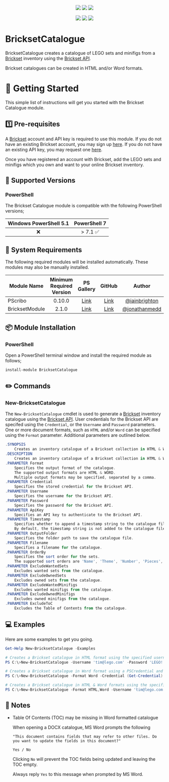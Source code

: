 <p align="center">
    <a href="https://www.powershellgallery.com/packages/BricksetCatalogue/" alt="PowerShell Gallery Version">
        <img src="https://img.shields.io/powershellgallery/v/BricksetCatalogue.svg" /></a>
    <a href="https://www.powershellgallery.com/packages/BricksetCatalogue/" alt="PS Gallery Downloads">
        <img src="https://img.shields.io/powershellgallery/dt/BricksetCatalogue.svg" /></a>
    <a href="https://www.powershellgallery.com/packages/BricksetCatalogue/" alt="PS Platform">
        <img src="https://img.shields.io/powershellgallery/p/BricksetCatalogue.svg" /></a>
</p>
<p align="center">
    <a href="https://github.com/tpcarman/BricksetCatalogue/graphs/commit-activity" alt="GitHub Last Commit">
        <img src="https://img.shields.io/github/last-commit/tpcarman/BricksetCatalogue/master.svg" /></a>
    <a href="https://raw.githubusercontent.com/tpcarman/BricksetCatalogue/master/LICENSE" alt="GitHub License">
        <img src="https://img.shields.io/github/license/tpcarman/BricksetCatalogue.svg" /></a>
    <a href="https://github.com/tpcarman/BricksetCatalogue/graphs/contributors" alt="GitHub Contributors">
        <img src="https://img.shields.io/github/contributors/tpcarman/BricksetCatalogue.svg"/></a>
</p>

# BricksetCatalogue
BricksetCatalogue creates a catalogue of LEGO sets and minifigs from a [Brickset](https://brickset.com/) inventory using the [Brickset API](https://brickset.com/article/52664/api-version-3-documentation).

Brickset catalogues can be created in HTML and/or Word formats.

# :beginner: Getting Started

This simple list of instructions will get you started with the Brickset Catalogue module.
## :one: Pre-requisites
A [Brickset](https://brickset.com/) account and API key is required to use this module. If you do not have an existing Brickset account, you may sign up [here](https://brickset.com/signup). If you do not have an existing API key, you may request one [here](https://brickset.com/tools/webservices/requestkey).

Once you have registered an account with Brickset, add the LEGO sets and minifigs which you own and want to your online Brickset inventory.

## :floppy_disk: Supported Versions
### **PowerShell**
The Brickset Catalogue module is compatible with the following PowerShell versions;

| Windows PowerShell 5.1 | PowerShell 7 |
|:----------------------:|:------------------:|
|   :x:   |  > 7.1 :white_check_mark:|

## :wrench: System Requirements

The following required modules will be installed automatically. These modules may also be manually installed.

| Module Name        | Minimum Required Version |                          PS Gallery                           |                                   GitHub | Author                                    |
|--------------------| :-----: | :------------------------:|:---------------------------------------------------------------------:|:---------------------------------------------------------------------------:|
| PScribo            |          0.10.0           |      [Link](https://www.powershellgallery.com/packages/PScribo)       |         [Link](https://github.com/iainbrighton/PScribo/) | [@iainbrighton](https://twitter.com/iainbrighton)
| BricksetModule            |         2.1.0           |      [Link](https://www.powershellgallery.com/packages/Brickset)       |         [Link](https://github.com/jonathanmedd/BricksetModule/) | [@jonathanmedd](https://twitter.com/jonathanmedd)

## :package: Module Installation

### **PowerShell**
Open a PowerShell terminal window and install the required module as follows;
```powershell
install-module BricksetCatalogue
```

## :pencil2: Commands

### **New-BricksetCatalogue**
The `New-BricksetCatalogue` cmdlet is used to generate a [Brickset](https://brickset.com/) inventory catalogue using the [Brickset API](https://brickset.com/article/52664/api-version-3-documentation). User credentials for the Brickset API are specifed using the `Credential`, or the `Username` and `Password` parameters. One or more document formats, such as `HTML` and/or `Word` can be specified using the `Format` parameter. Additional parameters are outlined below.

```powershell
.SYNOPSIS
    Creates an inventory catalogue of a Brickset collection in HTML & Word formats using the Brickset API.
.DESCRIPTION
    Creates an inventory catalogue of a Brickset collection in HTML & Word formats using the Brickset API - https://brickset.com/article/52664/api-version-3-documentation.
.PARAMETER Format
    Specifies the output format of the catalogue.
    The supported output formats are HTML & WORD.
    Multiple output formats may be specified, separated by a comma.
.PARAMETER Credential
    Specifies the stored credential for the Brickset API.
.PARAMETER Username
    Specifies the username for the Brickset API.
.PARAMETER Password
    Specifies the password for the Brickset API.
.PARAMETER ApiKey
    Specifies an API key to authenticate to the Brickset API.
.PARAMETER Timestamp
    Specifies whether to append a timestamp string to the catalogue filename.
    By default, the timestamp string is not added to the catalogue filename.
.PARAMETER OutputFolder
    Specifies the folder path to save the catalogue file.
.PARAMETER Filename
    Specifies a filename for the catalogue.
.PARAMETER OrderBy
    Specifies the sort order for the sets.
    The supported sort orders are 'Name', 'Theme', 'Number', 'Pieces', 'QtyOwned', 'Rating'
.PARAMETER ExcludeWantedSets
    Excludes wanted sets from the catalogue.
.PARAMETER ExcludeOwnedSets
    Excludes owned sets from the catalogue.
.PARAMETER ExcludeWantedMinifigs
    Excludes wanted minifigs from the catalogue.
.PARAMETER ExcludeOwnedMinifigs
    Excludes owned minifigs from the catalogue.
.PARAMETER ExcludeToC
    Excludes the Table of Contents from the catalogue.
```

## :computer: Examples
Here are some examples to get you going.

```powershell
Get-Help New-BricksetCatalogue -Examples

# Creates a Brickset catalogue in HTML format using the specified username, password and API key.
PS C:\>New-BricksetCatalogue -Username 'tim@lego.com' -Password 'LEGO!' -ApiKey 'cgY-67-tYUip' -OutputFolder 'C:\MyDocs'

# Creates a Brickset catalogue in Word format using a PSCredential and API key.
PS C:\>New-BricksetCatalogue -Format Word -Credential (Get-Credential) -ApiKey 'cgY-67-tYUip' -OutputFolder 'C:\MyDocs'

# Creates a Brickset catalogue in HTML & Word formats using the specified username, password and API key.
PS C:\>New-BricksetCatalogue -Format HTML,Word -Username 'tim@lego.com' -Password 'LEGO!' -ApiKey 'cgY-67-tYUip' -OutputFolder 'C:\MyDocs'
```

## :pencil: Notes
- Table Of Contents (TOC) may be missing in Word formatted catalogue

    When opening a DOCX catalogue, MS Word prompts the following

    `"This document contains fields that may refer to other files. Do you want to update the fields in this document?"`

    `Yes / No`

    Clicking `No` will prevent the TOC fields being updated and leaving the TOC empty.

    Always reply `Yes` to this message when prompted by MS Word.
